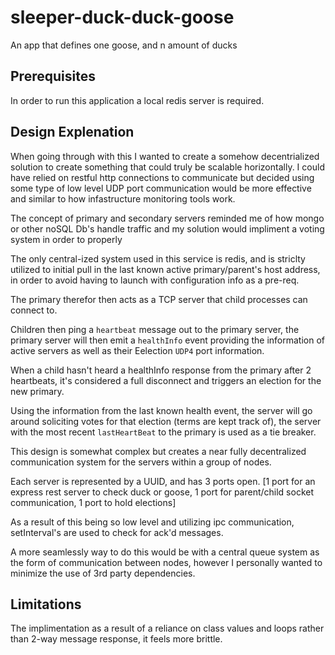 # sleeper-duck-duck-goose
An app that defines one goose, and n amount of ducks




## Prerequisites

In order to run this application a local redis server is required.

## Design Explenation

When going through with this I wanted to create a somehow decentrialized solution to create something that could truly be scalable horizontally. I could have relied on restful http connections to communicate but decided using some type of low level UDP port communication would be more effective and similar to how infastructure monitoring tools work.

The concept of primary and secondary servers reminded me of how mongo or other noSQL Db's handle traffic and my solution would impliment a voting system in order to properly

The only central-ized system used in this service is redis, and is striclty utilized to initial pull in the last known active primary/parent's host address, in order to avoid having to launch with configuration info as a pre-req.

The primary therefor then acts as a TCP server that child processes can connect to.

Children then ping a `heartbeat` message out to the primary server, the primary server will then emit a `healthInfo` event providing the information of active servers as well as their Eelection `UDP4` port information.

When a child hasn't heard a healthInfo response from the primary after 2 heartbeats, it's considered a full disconnect and triggers an election for the new primary.

Using the information from the last known health event, the server will go around soliciting votes for that election (terms are kept track of), the server with the most recent `lastHeartBeat` to the primary is used as a tie breaker.

This design is somewhat complex but creates a near fully decentralized communication system for the servers within a group of nodes.

Each server is represented by a UUID, and has 3 ports open. [1 port for an express rest server to check duck or goose, 1 port for parent/child socket communication, 1 port to hold elections]

As a result of this being so low level and utilizing ipc communication, setInterval's are used to check for ack'd messages.

A more seamlessly way to do this would be with a central queue system as the form of communication between nodes, however I personally wanted to minimize the use of 3rd party dependencies.

## Limitations

The implimentation as a result of a reliance on class values and loops rather than 2-way message response, it feels more brittle.
